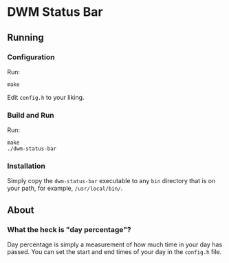 # DWM Status Bar

## Running

### Configuration

Run:

    make

Edit `config.h` to your liking.

### Build and Run

Run:

    make
    ./dwm-status-bar

### Installation

Simply copy the `dwm-status-bar` executable to any `bin` directory
that is on your path, for example, `/usr/local/bin/`.

## About

### What the heck is "day percentage"?

Day percentage is simply a measurement of how much time in your day has
passed.  You can set the start and end times of your day in the `config.h`
file.


